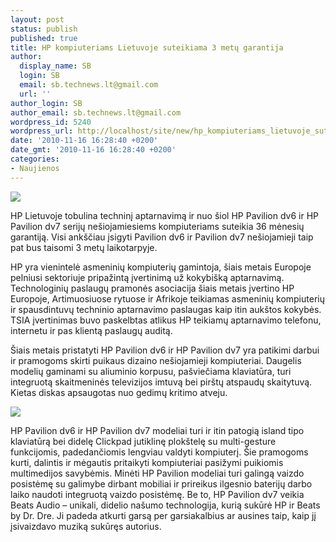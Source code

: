 ```yaml
---
layout: post
status: publish
published: true
title: HP kompiuteriams Lietuvoje suteikiama 3 metų garantija
author:
  display_name: SB
  login: SB
  email: sb.technews.lt@gmail.com
  url: ''
author_login: SB
author_email: sb.technews.lt@gmail.com
wordpress_id: 5240
wordpress_url: http://localhost/site/new/hp_kompiuteriams_lietuvoje_suteikiama_3_metu_garantija/
date: '2010-11-16 16:28:40 +0200'
date_gmt: '2010-11-16 16:28:40 +0200'
categories:
- Naujienos
---
```

<div class="imgright"><img src="http://www.ipix.lt/images/18651389.jpg"  /></div>
<p>HP Lietuvoje tobulina techninį aptarnavimą ir nuo šiol HP Pavilion dv6 ir HP Pavilion dv7 serijų nešiojamiesiems kompiuteriams suteikia 36 mėnesių garantiją. Visi ankščiau įsigyti Pavilion dv6 ir Pavilion dv7 nešiojamieji taip pat bus taisomi 3 metų laikotarpyje.</p>
<p>HP yra vienintelė asmeninių kompiuterių gamintoja, šiais metais Europoje pelniusi sektoriuje pripažintą įvertinimą už kokybišką aptarnavimą. Technologinių paslaugų pramonės asociacija šiais metais įvertino HP Europoje, Artimuosiuose rytuose ir Afrikoje teikiamas asmeninių kompiuterių ir spausdintuvų techninio aptarnavimo paslaugas kaip itin aukštos kokybės. TSIA įvertinimas buvo paskelbtas atlikus HP teikiamų aptarnavimo telefonu, internetu ir pas klientą paslaugų auditą.</p>
<p>Šiais metais pristatyti HP Pavilion dv6 ir HP Pavilion dv7 yra patikimi darbui ir pramogoms skirti puikaus dizaino nešiojamieji kompiuteriai. Daugelis modelių gaminami su aliuminio korpusu, pašviečiama klaviatūra, turi integruotą skaitmeninės televizijos imtuvą bei pirštų atspaudų skaitytuvą. Kietas diskas apsaugotas nuo gedimų kritimo atveju.</p>
<p><img src="http://www.ipix.lt/images/82604178.jpg" /></p>
<p>HP Pavilion dv6 ir HP Pavilion dv7 modeliai turi ir itin patogią island tipo klaviatūrą bei didelę Clickpad jutiklinę plokštelę su multi-gesture funkcijomis, padedančiomis lengviau valdyti kompiuterį. Šie pramogoms kurti, dalintis ir mėgautis pritaikyti kompiuteriai pasižymi puikiomis multimedijos savybėmis. Minėti HP Pavilion modeliai turi galingą vaizdo posistėmę su galimybe dirbant mobiliai ir prireikus ilgesnio baterijų darbo laiko naudoti integruotą vaizdo posistėmę. Be to, HP Pavilion dv7 veikia Beats Audio – unikali, didelio našumo technologija, kurią sukūrė HP ir Beats by Dr. Dre. Ji padeda atkurti garsą per garsiakalbius ar ausines taip, kaip jį įsivaizdavo muziką sukūręs autorius.</p>
